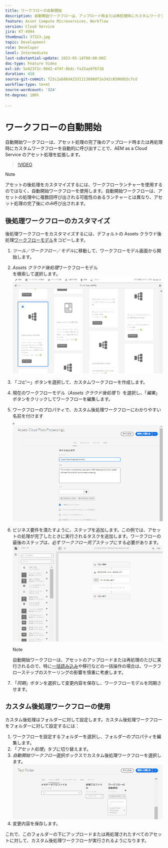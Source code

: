 ```yaml
---
title: ワークフローの自動開始
description: 自動開始ワークフローは、アップロード時または再処理時にカスタムワークフローを自動的に呼び出すことで、アセット処理を拡張します。
feature: Asset Compute Microservices, Workflow
version: Cloud Service
jira: KT-4994
thumbnail: 37323.jpg
topic: Development
role: Developer
level: Intermediate
last-substantial-update: 2023-05-14T00:00:00Z
doc-type: Feature Video
exl-id: 5e423f2c-90d2-474f-8bdc-fa15ae976f18
duration: 410
source-git-commit: f23c2ab86d42531113690df2e342c65060b5c7cd
workflow-type: tm+mt
source-wordcount: '324'
ht-degree: 100%

---
```


# ワークフローの自動開始

自動開始ワークフローは、アセット処理の完了後のアップロード時または再処理時にカスタムワークフローを自動的に呼び出すことで、AEM as a Cloud Service のアセット処理を拡張します。

>[!VIDEO](https://video.tv.adobe.com/v/37323?quality=12&learn=on)

>[!NOTE]
>
>アセットの後処理をカスタマイズするには、ワークフローランチャーを使用するのではなく、自動開始ワークフローを使用します。自動開始ワークフローは、アセットの処理中に複数回呼び出される可能性のあるランチャーとは異なり、アセット処理の完了後に&#x200B;_のみ_&#x200B;呼び出されます。

## 後処理ワークフローのカスタマイズ

後処理ワークフローをカスタマイズするには、デフォルトの Assets クラウド後処理[ワークフローモデル](../../foundation/workflow/use-the-workflow-editor.md)をコピーします。

1. _ツール_／_ワークフロー_／_モデル_&#x200B;に移動して、ワークフローモデル画面から開始します。
2. _Assets クラウド後処理_&#x200B;ワークフローモデル<br/>を検索して選択します。
   ![Assets クラウド後処理ワークフローモデルの選択](assets/auto-start-workflow-select-workflow.png)
3. 「_コピー_」ボタンを選択して、カスタムワークフローを作成します。
4. 現在のワークフローモデル（_Assets クラウド後処理 1_）を選択し、「_編集_」ボタンをクリックしてワークフローを編集します。
5. ワークフローのプロパティで、カスタム後処理ワークフローにわかりやすい名前を付けます<br/>。
   ![名前の変更](assets/auto-start-workflow-change-name.png)
6. ビジネス要件を満たすように、ステップを追加します。この例では、アセットの処理が完了したときに実行されるタスクを追加します。ワークフローの最後のステップは、必ず&#x200B;_ワークフロー完了_&#x200B;ステップにする必要があります。<br/>
   ![ワークフローステップの追加](assets/auto-start-workflow-customize-steps.png)

   >[!NOTE]
   >
   >自動開始ワークフローは、アセットのアップロードまたは再処理のたびに実行されるので、特に[一括読み込み](../../cloud-service/migration/bulk-import.md)や移行などの一括操作の場合は、ワークフローステップのスケーリングの影響を慎重に考慮します。

7. 「_同期_」ボタンを選択して変更内容を保存し、ワークフローモデルを同期させます。

## カスタム後処理ワークフローの使用

カスタム後処理はフォルダーに対して設定します。カスタム後処理ワークフローをフォルダーに対して設定するには：

1. ワークフローを設定するフォルダーを選択し、フォルダーのプロパティを編集します。
2. 「_アセット処理_」タブに切り替えます。
3. _自動開始ワークフロー_&#x200B;選択ボックスでカスタム後処理ワークフローを選択します。<br/>
   ![後処理ワークフローの設定](assets/auto-start-workflow-set-workflow.png)
4. 変更内容を保存します。

これで、このフォルダーの下にアップロードまたは再処理されたすべてのアセットに対して、カスタム後処理ワークフローが実行されるようになります。

